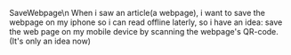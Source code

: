 SaveWebpage\n
  When i saw an article(a webpage), i want to save the webpage on my iphone so i can read offline laterly, so i have an idea: save the web page on my mobile device by scanning the webpage's QR-code.(It's only an idea now)
